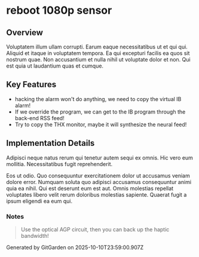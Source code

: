 # reboot 1080p sensor

## Overview
Voluptatem illum ullam corrupti. Earum eaque necessitatibus ut et qui qui. Aliquid et itaque in voluptatem tempora. Ea qui excepturi facilis ea quos sit nostrum quae. Non accusantium et nulla nihil ut voluptate dolor et non. Qui est quia ut laudantium quas et cumque.

## Key Features
- hacking the alarm won't do anything, we need to copy the virtual IB alarm!
- If we override the program, we can get to the IB program through the back-end RSS feed!
- Try to copy the THX monitor, maybe it will synthesize the neural feed!

## Implementation Details
Adipisci neque natus rerum qui tenetur autem sequi ex omnis. Hic vero eum mollitia. Necessitatibus fugit reprehenderit.
 Eos ut odio. Quo consequuntur exercitationem dolor ut accusamus veniam dolore error. Numquam soluta quo adipisci accusamus consequuntur animi quia ea nihil. Qui est deserunt eum est aut. Omnis molestias repellat voluptates libero velit rerum doloribus molestias sapiente. Quaerat fugit a ipsum eligendi ea eum qui.

### Notes
> Use the optical AGP circuit, then you can back up the haptic bandwidth!

Generated by GitGarden on 2025-10-10T23:59:00.907Z